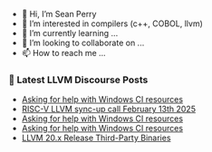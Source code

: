 - 👋 Hi, I’m Sean Perry
- 👀 I’m interested in compilers (c++, COBOL, llvm)
- 🌱 I’m currently learning ...
- 💞️ I’m looking to collaborate on ...
- 📫 How to reach me ...

<!---
s66perry/s66perry is a ✨ special ✨ repository because its `README.md` (this file) appears on your GitHub profile.
You can click the Preview link to take a look at your changes.
--->
### 📕 Latest LLVM Discourse Posts

<!-- DISCOURSE-LLVM:START -->
- [Asking for help with Windows CI resources](https://discourse.llvm.org/t/asking-for-help-with-windows-ci-resources/76375?page=2#post_31)
- [RISC-V LLVM sync-up call February 13th 2025](https://discourse.llvm.org/t/risc-v-llvm-sync-up-call-february-13th-2025/84620#post_2)
- [Asking for help with Windows CI resources](https://discourse.llvm.org/t/asking-for-help-with-windows-ci-resources/76375?page=2#post_30)
- [Asking for help with Windows CI resources](https://discourse.llvm.org/t/asking-for-help-with-windows-ci-resources/76375?page=2#post_29)
- [LLVM 20.x Release Third-Party Binaries](https://discourse.llvm.org/t/llvm-20-x-release-third-party-binaries/84366#post_11)
<!-- DISCOURSE-LLVM:END -->
